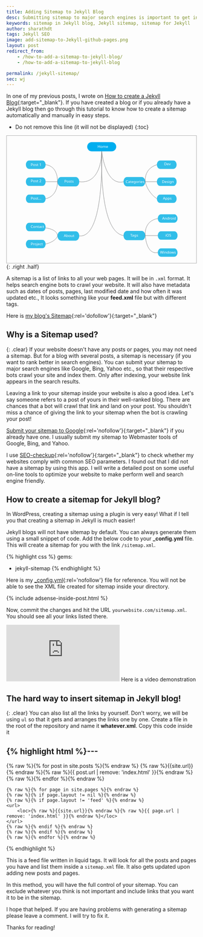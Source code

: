 ```yaml
---
title: Adding Sitemap to Jekyll Blog
desc: Submitting sitemap to major search engines is important to get indexed and rank better. Jekyll blogs will not have sitemap by default but we can create one using this method. 
keywords: sitemap in Jekyll blog, Jekyll sitemap, sitemap for Jekyll
author: sharathdt
tags: Jekyll SEO
image: add-sitemap-to-Jekyll-github-pages.png
layout: post
redirect_from: 
    - /how-to-add-a-sitemap-to-jekyll-blog/
    - /how-to-add-a-sitemap-to-jekyll-blog

permalink: /jekyll-sitemap/
sec: wj
---
```



In one of my previous posts, I wrote on [How to create a Jekyll Blog](/create-jekyll-blog/){:target="_blank"}. If you have created a blog or if you already have a Jekyll blog then go through this tutorial to know how to create a sitemap automatically and manually in easy steps.


* Do not remove this line (it will not be displayed) 
{:toc}

<div style="border: 1px solid #aaa"><svg xmlns="http://www.w3.org/2000/svg" viewBox="0 0 716 480"><style>.a{fill:#31BEE9;}.b{fill:none;stroke:#58595B;}.c{fill:#FDFDFE;font-family:'Segoe UI';font-size:14px}</style><path d="M413.6 41.3c0 9.6-7.8 17.5-17.5 17.5h-74.7c-9.6 0-17.5-7.8-17.5-17.5l0 0c0-9.6 7.8-17.5 17.5-17.5h74.7C405.8 23.9 413.6 31.7 413.6 41.3L413.6 41.3z" fill="#00AEEF"/><path d="M273.9 173.5c0 9.6-5.9 17.5-13.1 17.5h-55.9c-7.2 0-13.1-7.8-13.1-17.5l0 0c0-9.6 5.9-17.5 13.1-17.5h55.9C268.1 156.1 273.9 163.9 273.9 173.5L273.9 173.5z" class="a"/><path d="M273.9 378.5c0 9.6-5.9 17.5-13.1 17.5h-55.9c-7.2 0-13.1-7.8-13.1-17.5l0 0c0-9.6 5.9-17.5 13.1-17.5h55.9C268.1 361 273.9 368.8 273.9 378.5L273.9 378.5z" class="a"/><path d="M523.3 173.5c0 9.6-5.9 17.5-13.1 17.5h-55.9c-7.2 0-13.1-7.8-13.1-17.5l0 0c0-9.6 5.9-17.5 13.1-17.5h55.9C517.5 156.1 523.3 163.9 523.3 173.5L523.3 173.5z" class="a"/><path d="M523.3 376.8c0 9.6-5.9 17.5-13.1 17.5h-55.9c-7.2 0-13.1-7.8-13.1-17.5l0 0c0-9.6 5.9-17.5 13.1-17.5h55.9C517.5 359.4 523.3 367.2 523.3 376.8L523.3 376.8z" class="a"/><path d="M146.9 109.2c0 8.8-5.3 15.8-11.9 15.8H84.3c-6.5 0-11.9-7.1-11.9-15.8l0 0c0-8.7 5.3-15.8 11.9-15.8h50.7C141.6 93.3 146.9 100.4 146.9 109.2L146.9 109.2z" class="a"/><path d="M146.9 173.5c0 8.8-5.3 15.8-11.9 15.8H84.3c-6.5 0-11.9-7.1-11.9-15.8l0 0c0-8.7 5.3-15.8 11.9-15.8h50.7C141.6 157.7 146.9 164.8 146.9 173.5L146.9 173.5z" class="a"/><path d="M146.9 237.9c0 8.8-5.3 15.8-11.9 15.8H84.3c-6.5 0-11.9-7.1-11.9-15.8l0 0c0-8.7 5.3-15.8 11.9-15.8h50.7C141.6 222.1 146.9 229.2 146.9 237.9L146.9 237.9z" class="a"/><path d="M641.7 109.2c0 8.8-5.3 15.8-11.9 15.8h-50.7c-6.5 0-11.9-7.1-11.9-15.8l0 0c0-8.7 5.3-15.8 11.9-15.8h50.7C636.4 93.3 641.7 100.4 641.7 109.2L641.7 109.2z" class="a"/><path d="M641.7 173.5c0 8.8-5.3 15.8-11.9 15.8h-50.7c-6.5 0-11.9-7.1-11.9-15.8l0 0c0-8.7 5.3-15.8 11.9-15.8h50.7C636.4 157.7 641.7 164.8 641.7 173.5L641.7 173.5z" class="a"/><path d="M641.7 237.9c0 8.8-5.3 15.8-11.9 15.8h-50.7c-6.5 0-11.9-7.1-11.9-15.8l0 0c0-8.7 5.3-15.8 11.9-15.8h50.7C636.4 222.1 641.7 229.2 641.7 237.9L641.7 237.9z" class="a"/><path d="M645.2 312.5c0 8.7-5.3 15.8-11.9 15.8h-50.7c-6.5 0-11.9-7.1-11.9-15.8l0 0c0-8.7 5.3-15.8 11.9-15.8h50.7C639.8 296.6 645.2 303.7 645.2 312.5L645.2 312.5z" class="a"/><path d="M645.2 376.8c0 8.8-5.3 15.8-11.9 15.8h-50.7c-6.5 0-11.9-7.1-11.9-15.8l0 0c0-8.7 5.3-15.8 11.9-15.8h50.7C639.8 361 645.2 368.1 645.2 376.8L645.2 376.8z" class="a"/><path d="M645.2 441.2c0 8.8-5.3 15.8-11.9 15.8h-50.7c-6.5 0-11.9-7.1-11.9-15.8l0 0c0-8.7 5.3-15.8 11.9-15.8h50.7C639.8 425.4 645.2 432.5 645.2 441.2L645.2 441.2z" class="a"/><path d="M146.9 344.7c0 8.8-5.3 15.8-11.9 15.8H84.3c-6.5 0-11.9-7.1-11.9-15.8l0 0c0-8.7 5.3-15.8 11.9-15.8h50.7C141.6 328.8 146.9 335.9 146.9 344.7L146.9 344.7z" class="a"/><path d="M146.9 409c0 8.8-5.3 15.8-11.9 15.8H84.3c-6.5 0-11.9-7.1-11.9-15.8l0 0c0-8.7 5.3-15.8 11.9-15.8h50.7C141.6 393.2 146.9 400.3 146.9 409L146.9 409z" class="a"/><path d="M273.9 173.5C360.8 184.3 358.8 58.8 358.8 58.8s13.5 132.2 82.5 114.8" class="b"/><path d="M273.9 378.5c96.7 9.2 84.9-320.2 84.9-320.2s-13.4 304.5 82.5 318.6" class="b"/><path d="M567.3 109.2c-51.1 15.8-43.9 64.4-43.9 64.4h44" class="b"/><path d="M523.3 173.5c0 0 6.1 38 44 64.4" class="b"/><path d="M570.7 312.5c-54.9 10-47.4 64.4-47.4 64.4h47.4" class="b"/><path d="M523.3 376.8c0 0 3.5 73.1 47.4 64.4" class="b"/><path d="M146.9 109.2c48.4 5.7 45 64.4 45 64.4l-45 0" class="b"/><path d="M191.9 173.5c0 0 2 54.2-45 64.4" class="b"/><path d="M146.9 348c47.6 6.5 45 30.5 45 30.5s-4.7 20.1-45 30.6" class="b"/><text transform="matrix(1 0 0 1 343.1787 45.2271)" class="c">  Home</text><text transform="matrix(1 0 0 1 215.5659 382.6826)" class="c">  About</text><text transform="matrix(1 0 0 1 90.6831 348.002)" class="c">  Contact</text><text transform="matrix(1 0 0 1 90.6831 241.4224)" class="c">  Post...</text><text transform="matrix(1 0 0 1 90.6831 175.1274)" class="c">  Post 2</text><text transform="matrix(1 0 0 1 90.6831 113.71)" class="c">  Post 1</text><text transform="matrix(1 0 0 1 90.6831 414.1963)" class="c">  Project</text><text transform="matrix(1 0 0 1 466.6953 380.707)" class="c">  Tags</text><text transform="matrix(1 0 0 1 449.4131 177.9346)" class="c">  Categories</text><text transform="matrix(1 0 0 1 586.1201 177.958)" class="c">  Design</text><text transform="matrix(1 0 0 1 590.2148 241.4233)" class="c">  Apps</text><text transform="matrix(1 0 0 1 587.1436 316.4893)" class="c">  Android</text><text transform="matrix(1 0 0 1 599.0869 380.709)" class="c">  iOS</text><text transform="matrix(1 0 0 1 579.0967 445.0215)" class="c">  Windows</text><text transform="matrix(1 0 0 1 594.3096 111.6626)" class="c">  Dev</text><text transform="matrix(1 0 0 1 217.6133 176.9346)" class="c">  Posts</text></svg></div>
{: .right .half}

A sitemap is a list of links to all your web pages. It will be in ```.xml``` format. It helps search engine bots to crawl your website. It will also have metadata such as dates of posts, pages, last modified date and how often it was updated etc., It looks something like your **feed.xml** file but with different tags. 

Here is [my blog's Sitemap](/sitemap.xml){:rel='dofollow'}{:target="_blank"}


## Why is a Sitemap used?
{: .clear}
If your website doesn't have any posts or pages, you may not need a sitemap. But for a blog with several posts, a sitemap is necessary (if you want to rank better in search engines). You can submit your sitemap to major search engines like Google, Bing, Yahoo etc., so that their respective bots crawl your site and index them. Only after indexing, your website link appears in the search results.

Leaving a link to your sitemap inside your website is also a good idea. Let's say someone refers to a post of yours in their well-ranked blog. There are chances that a bot will crawl that link and land on your post. You shouldn't miss a chance of giving the link to your sitemap when the bot is crawling your post! 

[Submit your sitemap to Google](https://www.google.com/webmasters/tools/home?hl=en){:rel='nofollow'}{:target="_blank"} if you already have one. I usually submit my sitemap to Webmaster tools of Google, Bing, and Yahoo. 

I use [SEO-checkup](https://toolbox.seositecheckup.com/apps/seo-checkup){:rel='nofollow'}{:target="_blank"} to check whether my websites comply with common SEO parameters. I found out that I did not have a sitemap by using this app. I will write a detailed post on some useful on-line tools to optimize your website to make perform well and search engine friendly.

## How to create a sitemap for Jekyll blog?

In WordPress, creating a sitemap using a plugin is very easy! What if I tell you that creating a sitemap in Jekyll is much easier! 

Jekyll blogs will not have sitemap by default. You can always generate them using a small snippet of code. Add the below code to your **_config.yml** file. This will create a sitemap for you with the link ```/sitemap.xml```.

{% highlight css %}
gems:
  - jekyll-sitemap
{% endhighlight %}


Here is my [_config.yml](https://raw.githubusercontent.com/sharu725/emerald/gh-pages/_config.yml){:rel='nofollow'} file for reference. You will not be able to see the XML file created for sitemap inside your directory.

{% include adsense-inside-post.html %}

Now, commit the changes and hit the URL ``yourwebsite.com/sitemap.xml``. You should see all your links listed there.

<iframe class="left half video" src="https://www.youtube.com/embed/kiBtQClK-XQ?rel=0" frameborder="0" allowfullscreen></iframe>
Here is a video demonstration



## The hard way to insert sitemap in Jekyll blog!
{: .clear}
You can also list all the links by yourself. Don't worry, we will be using ```ul``` so that it gets and arranges the links  one by one. Create a file in the root of the repository and name it **whatever.xml**. Copy this code inside it

{% highlight html %}---
---
<?xml version="1.0" encoding="UTF-8"?>
<urlset xmlns="http://www.sitemaps.org/schemas/sitemap/0.9">
    {% raw %}{% for post in site.posts %}{% endraw %}
    <url>
        <loc>{% raw %}{{site.url}}{% endraw %}{% raw %}{{ post.url | remove: 'index.html' }}{% endraw %}</loc>
    </url>
    {% raw %}{% endfor %}{% endraw %}

    {% raw %}{% for page in site.pages %}{% endraw %}
    {% raw %}{% if page.layout != nil %}{% endraw %}
    {% raw %}{% if page.layout != 'feed' %}{% endraw %}
    <url>
        <loc>{% raw %}{{site.url}}{% endraw %}{% raw %}{{ page.url | remove: 'index.html' }}{% endraw %}</loc>
    </url>
    {% raw %}{% endif %}{% endraw %}
    {% raw %}{% endif %}{% endraw %}
    {% raw %}{% endfor %}{% endraw %}
</urlset>
{% endhighlight %}

This is a feed file written in liquid tags. It will look for all the posts and pages you have and list them inside a ``sitemap.xml`` file. It also gets updated upon adding new posts and pages.

In this method, you will have the full control of your sitemap. You can exclude whatever you think is not important and include links that you want it to be in the sitemap.

I hope that helped. If you are having problems with generating a sitemap please leave a comment. I will try to fix it. 

Thanks for reading!
